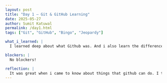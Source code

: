 ```yaml
---
layout: post
title: "Day 1 – Git & GitHub Learning"
date: 2025-05-27
author: Sumit Katuwal
permalink: /day1.html
tags: ["Git", "GitHub", "Bingo", "Jeopardy"]

what_i_learned: |
  I learned deep about what Github was. And i also learn the difference between Git and Github and along with that i learned what types of thing we can do using those. At the middle part aof the day we played bingo with all of the participants and took a python placement test. It was very fun to play that bingo and it was a new type of bingo that i got introduced to.

blockers: |
  No blockers!

reflection: |
  It was great when i came to know about things that github can do. I thought it would have been much complicated if i learned it by myself, but it's actually pretty straightforward!. the new bingo game was really cool because it helped me engage with my peers.
---
```

